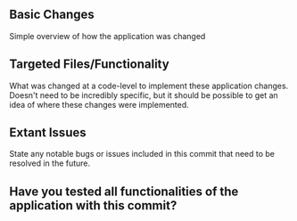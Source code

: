 ## Basic Changes
Simple overview of how the application was changed

## Targeted Files/Functionality
What was changed at a code-level to implement these application changes. Doesn't need to be incredibly specific,
but it should be possible to get an idea of where these changes were implemented.

## Extant Issues
State any notable bugs or issues included in this commit that need to  be resolved in the future.

## Have you tested all functionalities of the application with this commit?
